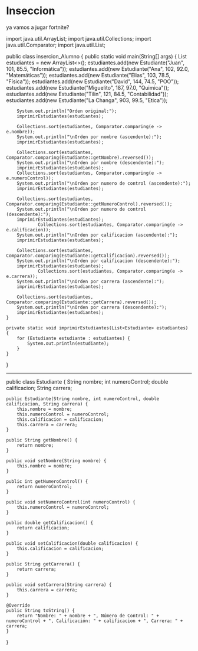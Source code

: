 # Inseccion
ya vamos a jugar fortnite?

import java.util.ArrayList;
import java.util.Collections;
import java.util.Comparator;
import java.util.List;



public class insercion_Alumno {
       public static void main(String[] args) {
        List<Estudiante> estudiantes = new ArrayList<>();
        estudiantes.add(new Estudiante("Juan", 101, 85.5, "Informática"));
        estudiantes.add(new Estudiante("Ana", 102, 92.0, "Matemáticas"));
        estudiantes.add(new Estudiante("Elias", 103, 78.5, "Física"));
        estudiantes.add(new Estudiante("David", 144, 74.5, "POO"));
        estudiantes.add(new Estudiante("Miguelito", 187, 97.0, "Quimica"));
        estudiantes.add(new Estudiante("Tilin", 121, 84.5, "Contabilidad"));
        estudiantes.add(new Estudiante("La Changa", 903, 99.5, "Etica"));

        System.out.println("Orden original:");
        imprimirEstudiantes(estudiantes);

        Collections.sort(estudiantes, Comparator.comparing(e -> e.nombre));
        System.out.println("\nOrden por nombre (ascendente):");
        imprimirEstudiantes(estudiantes);

        Collections.sort(estudiantes, Comparator.comparing(Estudiante::getNombre).reversed());
        System.out.println("\nOrden por nombre (descendente):");
        imprimirEstudiantes(estudiantes);
        Collections.sort(estudiantes, Comparator.comparing(e -> e.numeroControl));
        System.out.println("\nOrden por numero de control (ascendente):");
        imprimirEstudiantes(estudiantes);

        Collections.sort(estudiantes, Comparator.comparing(Estudiante::getNumeroControl).reversed());
        System.out.println("\nOrden por numero de control (descendente):");
        imprimirEstudiantes(estudiantes);
                Collections.sort(estudiantes, Comparator.comparing(e -> e.calificacion));
        System.out.println("\nOrden por calificacion (ascendente):");
        imprimirEstudiantes(estudiantes);

        Collections.sort(estudiantes, Comparator.comparing(Estudiante::getCalificacion).reversed());
        System.out.println("\nOrden por calificacion (descendente):");
        imprimirEstudiantes(estudiantes);
                Collections.sort(estudiantes, Comparator.comparing(e -> e.carrera));
        System.out.println("\nOrden por carrera (ascendente):");
        imprimirEstudiantes(estudiantes);

        Collections.sort(estudiantes, Comparator.comparing(Estudiante::getCarrera).reversed());
        System.out.println("\nOrden por carrera (descendente):");
        imprimirEstudiantes(estudiantes);
    }

    private static void imprimirEstudiantes(List<Estudiante> estudiantes) {
        for (Estudiante estudiante : estudiantes) {
            System.out.println(estudiante);
        }
    }
}



--------------------------------------------

public class Estudiante {
     String nombre;
    int numeroControl;
    double calificacion;
    String carrera;

    public Estudiante(String nombre, int numeroControl, double calificacion, String carrera) {
        this.nombre = nombre;
        this.numeroControl = numeroControl;
        this.calificacion = calificacion;
        this.carrera = carrera;
    }

    public String getNombre() {
        return nombre;
    }

    public void setNombre(String nombre) {
        this.nombre = nombre;
    }

    public int getNumeroControl() {
        return numeroControl;
    }

    public void setNumeroControl(int numeroControl) {
        this.numeroControl = numeroControl;
    }

    public double getCalificacion() {
        return calificacion;
    }

    public void setCalificacion(double calificacion) {
        this.calificacion = calificacion;
    }

    public String getCarrera() {
        return carrera;
    }

    public void setCarrera(String carrera) {
        this.carrera = carrera;
    }

    @Override
    public String toString() {
        return "Nombre: " + nombre + ", Número de Control: " + numeroControl + ", Calificación: " + calificacion + ", Carrera: " + carrera;
    }
}
